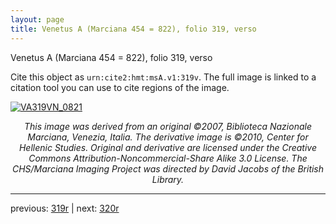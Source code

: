 ```yaml
---
layout: page
title: Venetus A (Marciana 454 = 822), folio 319, verso
---
```


Venetus A (Marciana 454 = 822), folio 319, verso

Cite this object as `urn:cite2:hmt:msA.v1:319v`.  The full image is linked to a citation tool you can use to cite regions of the image.

[![VA319VN_0821](http://www.homermultitext.org/iipsrv?IIIF=/project/homer/pyramidal/deepzoom/hmt/vaimg/2017a/VA319VN_0821.tif/full/800,/0/default.jpg)](http://www.homermultitext.org/ict2/?urn=urn:cite2:hmt:vaimg.2017a:VA319VN_0821) 

<p style="text-align: center; font-style: italic;">This image was derived from an original ©2007, Biblioteca Nazionale Marciana, Venezia, Italia. The derivative image is ©2010, Center for Hellenic Studies. Original and derivative are licensed under the Creative Commons Attribution-Noncommercial-Share Alike 3.0 License. The CHS/Marciana Imaging Project was directed by David Jacobs of the British Library.</p>

---

previous: [319r](../319r/) | next: [320r](../320r/)